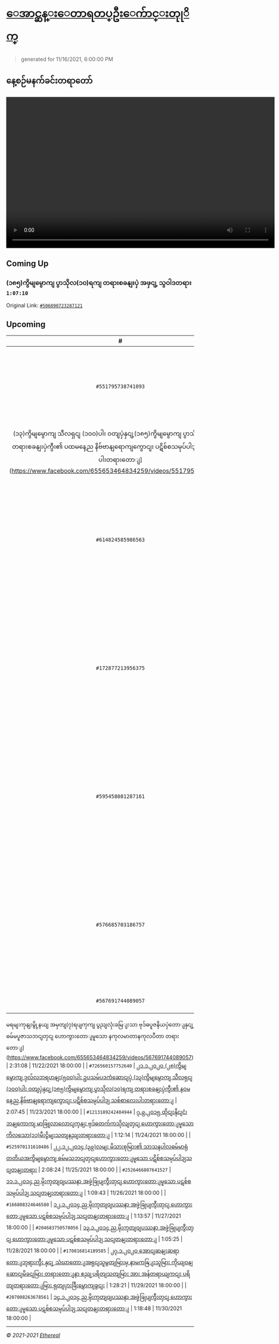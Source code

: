 # [ေအာင္ဆန္းေတာရတပ္ဦးေက်ာင္းတုုိက္](https://www.facebook.com/655653464834259)

> generated for 11/16/2021, 6:00:00 PM

## နေ့စဉ်မနက်ခင်းတရာတော်

<video type="video/mp4" src="https://storage.googleapis.com/mogok-aungsan.appspot.com/public/dhamma/videos/output.mp4" width="720" height="405" preload="auto" controls></video>

## Coming Up

### (၁၈၅)ကွိမျမွောကျ ပွာသိုလ(၁၀)ရကျ တရားစခနျးပှဲ အဖှငျ့ သွဝါဒတရား `1:07:10`

Original Link: [`#506890723287121`](https://www.facebook.com/655653464834259/videos/506890723287121)

## Upcoming

| # | Title | Duration | Date |
|:-----:|:------|---------:|-------------:|
| `#551795738741093` | [(၂၈)ကွိမျမွောကျ ဒုလ်လဘရဟနျး(၅၀၀)ပါး ဥပသမ်ပဒကံဆောငျပှဲ
(၁၃)ကွိမျမွောကျ သီလရှငျ (၁၀၀)ပါး ဝတျပှဲနှငျ့(၁၈၅)ကွိမျမွောကျ ပွာသိုလ(၁၀)ရကျ တရားစခနျးပှဲကွီး၏ ပထမနေ့ည နိဗ်ဗာနျရောကျကွောငျး ပဋိစ်စသမုပ်ပါဒျ သစ်စာလေးပါးတရားတောျ](https://www.facebook.com/655653464834259/videos/551795738741093) | 1:33:19 | 11/17/2021 18:00:00 |
| `#614824585986563` | [၂၀.၅.၂၀၁၄ မိုးကုတျမွို့ ဘောျဗဒါနျးကြေးရှာတှငျ ဟောကွားတောျမူသော သစ်စာလေးပါး တရားတောျ](https://www.facebook.com/655653464834259/videos/614824585986563) | 1:40:56 | 11/18/2021 18:00:00 |
| `#172877213956375` | [၂၁.၅.၂၀၁၄ မိုးကုတျမွို့ ဘောျဗဒါနျးကြေးရှာတှငျ ဟောကွားတောျမူသော သစ်စာလေးပါး တရားတောျ](https://www.facebook.com/655653464834259/videos/172877213956375) | 2:19:18 | 11/19/2021 18:00:00 |
| `#595458081287161` | [၂၂.၅.၂၀၁၄ မိုးကုတျမွို့ ဘောျဗဒါနျးကြေးရှာတှငျ ဟောကွားတောျမူသော သစ်စာလေးပါး တရားတောျ](https://www.facebook.com/655653464834259/videos/595458081287161) | 2:15:59 | 11/20/2021 18:00:00 |
| `#576685703186757` | [၂၄.၅.၂၀၁၄ မိုးကုတျမွို့ ဘောျဗဒါနျးကြေးရှာတှငျ ဟောကွားတောျမူသော သစ်စာလေးပါး တရားတောျ](https://www.facebook.com/655653464834259/videos/576685703186757) | 2:08:02 | 11/21/2021 18:00:00 |
| `#567691744089057` | [၅.၁၂.၂၀၁၄ ည 
မရမျးကုနျးမွို့နယျ အမှတျ(၇)ရပျကှကျ ပွညျလုံးခမြျးသာ ဗုဒ်ဓပူဇနိယပှဲတောျနှငျ့ ဓမ်မပူဇာသဘငျတှငျ ဟောကွားတောျမူသော
နကုလမာတာနကုလပီတာ တရားတောျ](https://www.facebook.com/655653464834259/videos/567691744089057) | 2:31:08 | 11/22/2021 18:00:00 |
| `#726560157752640` | [၂၁.၁.၂၀၂၀ 
(၂၈)ကွိမျမွောကျ ဒုလ်လဘရဟနျး(၅၀၀)ပါး ဥပသမ်ပဒကံဆောငျပှဲ
(၁၃)ကွိမျမွောကျ သီလရှငျ (၁၀၀)ပါး ဝတျပှဲနှငျ့(၁၈၅)ကွိမျမွောကျ ပွာသိုလ(၁၀)ရကျ တရားစခနျးပှဲကွီး၏ နဝမနေ့ည နိဗ်ဗာနျရောကျကွောငျး ပဋိစ်စသမုပ်ပါဒျ သစ်စာလေးပါးတရားတောျ](https://www.facebook.com/655653464834259/videos/726560157752640) | 2:07:45 | 11/23/2021 18:00:00 |
| `#1213189242404944` | [၇.၉.၂၀၁၅ 
ထိုငျးနိုငျငံ၊ ဘနျကောကျ မာခြူလာလောငျကှနျး ဗုဒ်ဓတက်ကသိုလျတှငျ
ဟောကွားတောျမူသော ကိလသော(၁၁)မီးငွိမျးသတျနညျးတရားတောျ](https://www.facebook.com/655653464834259/videos/1213189242404944) | 1:12:14 | 11/24/2021 18:00:00 |
| `#525970131610486` | [၂၂.၁၂.၂၀၁၄
(၃၉)လမျး မိသားစုမြား၏ သာသနပါလဓမ်မာရုံ တတိယအကွိမျမွောကျ ဓမ်မသဘငျတှငျဟောကွားတောျမူသော ပဋိစ်စသမုပ်ပါဒျသငျတနျးတရား](https://www.facebook.com/655653464834259/videos/525970131610486) | 2:08:24 | 11/25/2021 18:00:00 |
| `#2526466807641527` | [၁၁.၁.၂၀၁၄ ည
မိုးကုတျဝျပဿနာ အဖှဲ့ခြုပျကွီးတှငျ ဟောကွားတောျမူသော
ပဋစ်စသမုပ်ပါဒျ သငျတနျးတရားတောျ](https://www.facebook.com/655653464834259/videos/2526466807641527) | 1:09:43 | 11/26/2021 18:00:00 |
| `#166808324646580` | [၁၂.၁.၂၀၁၄ ည
မိုးကုတျဝျပဿနာ အဖှဲ့ခြုပျကွီးတှငျ ဟောကွားတောျမူသော
ပဋစ်စသမုပ်ပါဒျ သငျတနျးတရားတောျ](https://www.facebook.com/655653464834259/videos/166808324646580) | 1:13:57 | 11/27/2021 18:00:00 |
| `#204683750578056` | [၁၃.၁.၂၀၁၄ ည
မိုးကုတျဝျပဿနာ အဖှဲ့ခြုပျကွီးတှငျ ဟောကွားတောျမူသော
ပဋစ်စသမုပ်ပါဒျ သငျတနျးတရားတောျ](https://www.facebook.com/655653464834259/videos/204683750578056) | 1:05:25 | 11/28/2021 18:00:00 |
| `#170816814189585` | [၂၇.၁.၂၀၂၀
အောငျဆနျးဆရာတောျဘုရားကွီး နှငျ့ သံဃာတောျအရှငျသူမွတျမြားမှ နာမကနြျးသူမြား ကိုယျဝနျဆောငျမိခငျမြား တရားတောျနာ ဧညျ့ပရိတျသတျမြား အား 
အန်တရာယျကငျး ပရိတျတရားတောျမြား ရှတျပှားခြီးမွှောကျခွငျး](https://www.facebook.com/655653464834259/videos/170816814189585) | 1:28:21 | 11/29/2021 18:00:00 |
| `#207008263678561` | [၁၄.၁.၂၀၁၄ ည
မိုးကုတျဝျပဿနာ အဖှဲ့ခြုပျကွီးတှငျ ဟောကွားတောျမူသော
ပဋစ်စသမုပ်ပါဒျ သငျတနျးတရားတောျ](https://www.facebook.com/655653464834259/videos/207008263678561) | 1:18:48 | 11/30/2021 18:00:00 |

---

_&copy; 2021-2021 [Ethereal](https://github.com/etherealtech)_